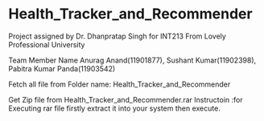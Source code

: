 # Health_Tracker_and_Recommender
Project assigned by Dr. Dhanpratap Singh for INT213 From Lovely Professional University

Team Member Name Anurag Anand(11901877), Sushant Kumar(11902398), Pabitra Kumar Panda(11903542)

Fetch all file from Folder name: Health_Tracker_and_Recommender

Get Zip file from Health_Tracker_and_Recommender.rar Instructoin :for Executing rar file firstly extract it into your system then execute.

